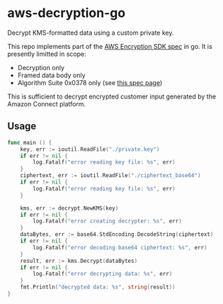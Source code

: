 # aws-decryption-go
Decrypt KMS-formatted data using a custom private key.

This repo implements part of the [AWS Encryption SDK spec](https://docs.aws.amazon.com/encryption-sdk/latest/developer-guide/message-format.html) in go. It is presently limitted in scope:
* Decryption only
* Framed data body only
* Algorithm Suite 0x0378 only (see [this spec page](https://docs.aws.amazon.com/encryption-sdk/latest/developer-guide/algorithms-reference.html))

This is sufficient to decrypt encrypted customer input generated by the Amazon Connect platform.

## Usage

```go
func main () {
    key, err := ioutil.ReadFile("./private.key")
    if err != nil {
        log.Fatalf("error reading key file: %s", err)
    }
    ciphertext, err := ioutil.ReadFile("./ciphertext_base64")
    if err != nil {
        log.Fatalf("error reading key file: %s", err)
    }

    kms, err := decrypt.NewKMS(key)
    if err != nil {
        log.Fatalf("error creating decrypter: %s", err)
    }
    dataBytes, err := base64.StdEncoding.DecodeString(ciphertext)
    if err != nil {
        log.Fatalf("error decoding base64 ciphertext: %s", err)
    }
    result, err := kms.Decrypt(dataBytes)
    if err != nil {
        log.Fatalf("error decrypting data: %s", err)
    }
    fmt.Println("decrypted data: %s", string(result))
}
```